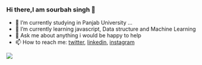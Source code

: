 ### Hi there,I am sourbah singh 👋

- 🔭 I’m currently studying in Panjab University ...
- 🌱 I’m currently learning javascript, Data structure and Machine Learning 
- 💬 Ask me about anything i would be happy to help
- 📫 How to reach me: [twitter](https://twitter.com/home), [linkedin](https://www.linkedin.com/in/sourabhsingh282/), [instagram](https://www.instagram.com/sourabhsingh282/)

<img src= "https://github-readme-stats.vercel.app/api?username=sourabhsingh282&&show_icons=true&title_color=ffffff&icon_color=bb2acf&text_color=daf7dc&bg_color=151515">

<!--
**sourabhsingh282/sourabhsingh282** is a ✨ _special_ ✨ repository because its `README.md` (this file) appears on your GitHub profile.
- 👯 I’m looking to collaborate on ...
- 🤔 I’m looking for help with ..
- ⚡ Fun fact: - 😄 Pronouns: ...

Here are some ideas to get you started:



-->
